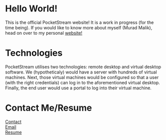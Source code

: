 # Hello World!
This is the official PocketStream website! It is a work in progress (for the time being). If you would like to know more about myself (Murad Malik), head on over to my personal [website!](https://muradhamalik.github.io/Murad-s-Page/)

# Technologies
PocketStream utilises two technologies: remote desktop and virtual desktop software. We (hypotheticaly) would have a server with hundreds of virtual machines. Next, those virtual machines would be configured so that a user (with the right credentials) can log in to the aforementioned virtual desktop. Finally, the end user would use a portal to log into their virtual machine. 
# Contact Me/Resume
[Contact](https://www.vcard.link/card/DfHu)   
[Email](mailto:muradmalik223@gmail.com)  
[Resume](https://github.com/MuradhaMalik/pocketstream/blob/daae1d2695faf06fefeeda2669345fe3a9a3e44b/Files/Murad's%20Resume.pdf)   
